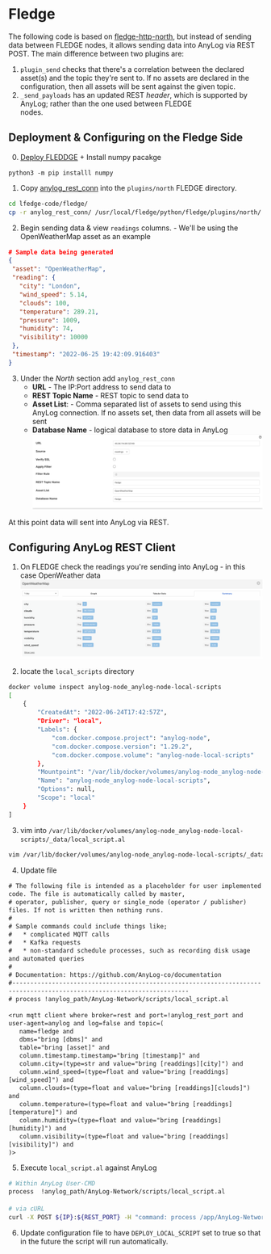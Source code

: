 # Fledge

The following code is based on [fledge-http-north](https://github.com/fledge-iot/fledge-north-http), but instead of 
sending data between FLEDGE nodes, it allows sending data into AnyLog via REST POST. The main difference between two 
plugins are: 
1. `plugin_send` checks that there's a correlation between the declared asset(s) and the topic they're sent to. If
no assets are declared in the configuration, then all assets will be sent against the given topic.  
2. `_send_payloads` has an updated REST _header_, which is supported by AnyLog; rather than the one used between FLEDGE    
nodes.

## Deployment & Configuring on the Fledge Side
0. [Deploy FLEDDGE](https://fledge-iot.readthedocs.io/en/latest/quick_start/index.html) + Install numpy pacakge
```
python3 -m pip installl numpy
```

1. Copy [anylog_rest_conn](anylog_rest_conn) into the `plugins/north` FLEDGE directory.
```bash
cd lfedge-code/fledge/
cp -r anylog_rest_conn/ /usr/local/fledge/python/fledge/plugins/north/
```

2. Begin sending data & view `readings` columns. - We'll be using the OpenWeatherMap asset as an example
```json
# Sample data being generated
{
 "asset": "OpenWeatherMap",
 "reading": {
   "city": "London",
   "wind_speed": 5.14,
   "clouds": 100,
   "temperature": 289.21,
   "pressure": 1009,
   "humidity": 74,
   "visibility": 10000
 },
 "timestamp": "2022-06-25 19:42:09.916403"
}
```

3. Under the _North_ section add `anylog_rest_conn` 
   * **URL** - The IP:Port address to send data to
   * **REST Topic Name** - REST topic to send data to
   * **Asset List**: - Comma separated list of assets to send using this AnyLog connection. If no assets set, then data 
   from all assets will be sent
   * **Database Name** - logical database to store data in AnyLog
![North Plugin Configs](imgs/north_plugin.png)

At this point data will sent into AnyLog via REST. 


## Configuring AnyLog REST Client
1. On FLEDGE check the readings you're sending into AnyLog - in this case OpenWeather data
![Asset Readings](imgs/asset_readings.png)

2. locate the `local_scripts` directory
```bash
docker volume inspect anylog-node_anylog-node-local-scripts 
[
    {
        "CreatedAt": "2022-06-24T17:42:57Z",
        "Driver": "local",
        "Labels": {
            "com.docker.compose.project": "anylog-node",
            "com.docker.compose.version": "1.29.2",
            "com.docker.compose.volume": "anylog-node-local-scripts"
        },
        "Mountpoint": "/var/lib/docker/volumes/anylog-node_anylog-node-local-scripts/_data",
        "Name": "anylog-node_anylog-node-local-scripts",
        "Options": null,
        "Scope": "local"
    }
]
```

3. vim into `/var/lib/docker/volumes/anylog-node_anylog-node-local-scripts/_data/local_script.al`
```bash 
vim /var/lib/docker/volumes/anylog-node_anylog-node-local-scripts/_data/local_script.al
```

4. Update file
```anylog
# The following file is intended as a placeholder for user implemented code. The file is automatically called by master,
# operator, publisher, query or single_node (operator / publisher) files. If not is written then nothing runs.
#
# Sample commands could include things like;
#   * complicated MQTT calls
#   * Kafka requests
#   * non-standard schedule processes, such as recording disk usage and automated queries
#
# Documentation: https://github.com/AnyLog-co/documentation
#-----------------------------------------------------------------------------------------------------------------------
# process !anylog_path/AnyLog-Network/scripts/local_script.al

<run mqtt client where broker=rest and port=!anylog_rest_port and user-agent=anylog and log=false and topic=(
   name=fledge and
   dbms="bring [dbms]" and
   table="bring [asset]" and
   column.timestamp.timestamp="bring [timestamp]" and
   column.city=(type=str and value="bring [readdings][city]") and
   column.wind_speed=(type=float and value="bring [readdings][wind_speed]") and
   column.clouds=(type=float and value="bring [readdings][clouds]") and
   column.temperature=(type=float and value="bring [readdings][temperature]") and
   column.humidity=(type=float and value="bring [readdings][humidity]") and
   column.visibility=(type=float and value="bring [readdings][visibility]") and
)>
```

5. Execute `local_script.al` against AnyLog 
```bash 
# Within AnyLog User-CMD 
process  !anylog_path/AnyLog-Network/scripts/local_script.al

# via cURL 
curl -X POST ${IP}:${REST_PORT} -H "command: process /app/AnyLog-Network/scripts/local_script.al" -H "User-Agent: AnyLog/1.23"
```

6. Update configuration file to have `DEPLOY_LOCAL_SCRIPT` set to true so that in the future the script will run automatically.


